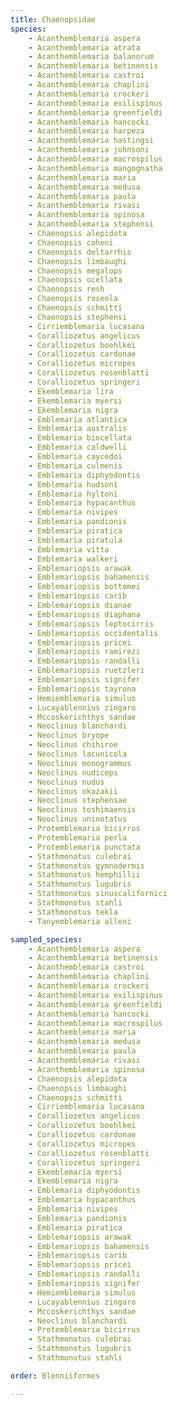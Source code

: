 ```yaml
---
title: Chaenopsidae
species:
    - Acanthemblemaria aspera
    - Acanthemblemaria atrata
    - Acanthemblemaria balanorum
    - Acanthemblemaria betinensis
    - Acanthemblemaria castroi
    - Acanthemblemaria chaplini
    - Acanthemblemaria crockeri
    - Acanthemblemaria exilispinus
    - Acanthemblemaria greenfieldi
    - Acanthemblemaria hancocki
    - Acanthemblemaria harpeza
    - Acanthemblemaria hastingsi
    - Acanthemblemaria johnsoni
    - Acanthemblemaria macrospilus
    - Acanthemblemaria mangognatha
    - Acanthemblemaria maria
    - Acanthemblemaria medusa
    - Acanthemblemaria paula
    - Acanthemblemaria rivasi
    - Acanthemblemaria spinosa
    - Acanthemblemaria stephensi
    - Chaenopsis alepidota
    - Chaenopsis coheni
    - Chaenopsis deltarrhis
    - Chaenopsis limbaughi
    - Chaenopsis megalops
    - Chaenopsis ocellata
    - Chaenopsis resh
    - Chaenopsis roseola
    - Chaenopsis schmitti
    - Chaenopsis stephensi
    - Cirriemblemaria lucasana
    - Coralliozetus angelicus
    - Coralliozetus boehlkei
    - Coralliozetus cardonae
    - Coralliozetus micropes
    - Coralliozetus rosenblatti
    - Coralliozetus springeri
    - Ekemblemaria lira
    - Ekemblemaria myersi
    - Ekemblemaria nigra
    - Emblemaria atlantica
    - Emblemaria australis
    - Emblemaria biocellata
    - Emblemaria caldwelli
    - Emblemaria caycedoi
    - Emblemaria culmenis
    - Emblemaria diphyodontis
    - Emblemaria hudsoni
    - Emblemaria hyltoni
    - Emblemaria hypacanthus
    - Emblemaria nivipes
    - Emblemaria pandionis
    - Emblemaria piratica
    - Emblemaria piratula
    - Emblemaria vitta
    - Emblemaria walkeri
    - Emblemariopsis arawak
    - Emblemariopsis bahamensis
    - Emblemariopsis bottomei
    - Emblemariopsis carib
    - Emblemariopsis dianae
    - Emblemariopsis diaphana
    - Emblemariopsis leptocirris
    - Emblemariopsis occidentalis
    - Emblemariopsis pricei
    - Emblemariopsis ramirezi
    - Emblemariopsis randalli
    - Emblemariopsis ruetzleri
    - Emblemariopsis signifer
    - Emblemariopsis tayrona
    - Hemiemblemaria simulus
    - Lucayablennius zingaro
    - Mccoskerichthys sandae
    - Neoclinus blanchardi
    - Neoclinus bryope
    - Neoclinus chihiroe
    - Neoclinus lacunicola
    - Neoclinus monogrammus
    - Neoclinus nudiceps
    - Neoclinus nudus
    - Neoclinus okazakii
    - Neoclinus stephensae
    - Neoclinus toshimaensis
    - Neoclinus uninotatus
    - Protemblemaria bicirrus
    - Protemblemaria perla
    - Protemblemaria punctata
    - Stathmonotus culebrai
    - Stathmonotus gymnodermis
    - Stathmonotus hemphillii
    - Stathmonotus lugubris
    - Stathmonotus sinuscalifornici
    - Stathmonotus stahli
    - Stathmonotus tekla
    - Tanyemblemaria alleni

sampled_species:
    - Acanthemblemaria aspera
    - Acanthemblemaria betinensis
    - Acanthemblemaria castroi
    - Acanthemblemaria chaplini
    - Acanthemblemaria crockeri
    - Acanthemblemaria exilispinus
    - Acanthemblemaria greenfieldi
    - Acanthemblemaria hancocki
    - Acanthemblemaria macrospilus
    - Acanthemblemaria maria
    - Acanthemblemaria medusa
    - Acanthemblemaria paula
    - Acanthemblemaria rivasi
    - Acanthemblemaria spinosa
    - Chaenopsis alepidota
    - Chaenopsis limbaughi
    - Chaenopsis schmitti
    - Cirriemblemaria lucasana
    - Coralliozetus angelicus
    - Coralliozetus boehlkei
    - Coralliozetus cardonae
    - Coralliozetus micropes
    - Coralliozetus rosenblatti
    - Coralliozetus springeri
    - Ekemblemaria myersi
    - Ekemblemaria nigra
    - Emblemaria diphyodontis
    - Emblemaria hypacanthus
    - Emblemaria nivipes
    - Emblemaria pandionis
    - Emblemaria piratica
    - Emblemariopsis arawak
    - Emblemariopsis bahamensis
    - Emblemariopsis carib
    - Emblemariopsis pricei
    - Emblemariopsis randalli
    - Emblemariopsis signifer
    - Hemiemblemaria simulus
    - Lucayablennius zingaro
    - Mccoskerichthys sandae
    - Neoclinus blanchardi
    - Protemblemaria bicirrus
    - Stathmonotus culebrai
    - Stathmonotus lugubris
    - Stathmonotus stahli

order: Blenniiformes

---
```

